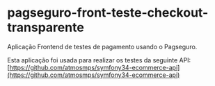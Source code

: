 # pagseguro-front-teste-checkout-transparente

Aplicação Frontend de testes de pagamento usando o Pagseguro.

Esta aplicação foi usada para realizar os testes da seguinte API: [https://github.com/atmosmps/symfony34-ecommerce-api](https://github.com/atmosmps/symfony34-ecommerce-api)
